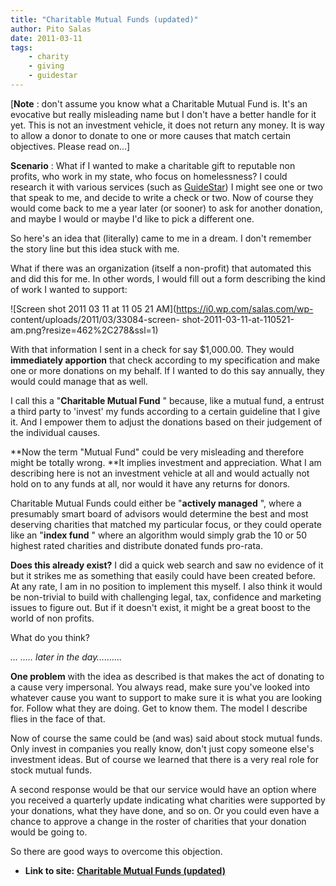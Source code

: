```yaml
---
title: "Charitable Mutual Funds (updated)"
author: Pito Salas
date: 2011-03-11
tags:
    - charity
    - giving
    - guidestar
---
```


[**Note** : don't assume you know what a Charitable Mutual Fund is. It's an
evocative but really misleading name but I don't have a better handle for it
yet. This is not an investment vehicle, it does not return any money. It is
way to allow a donor to donate to one or more causes that match certain
objectives. Please read on…]

**Scenario** : What if I wanted to make a charitable gift to reputable non
profits, who work in my state, who focus on homelessness? I could research it
with various services (such as [GuideStar](<http://www2.guidestar.org/>)) I
might see one or two that speak to me, and decide to write a check or two. Now
of course they would come back to me a year later (or sooner) to ask for
another donation, and maybe I would or maybe I'd like to pick a different one.

So here's an idea that (literally) came to me in a dream. I don't remember the
story line but this idea stuck with me.

What if there was an organization (itself a non-profit) that automated this
and did this for me. In other words, I would fill out a form describing the
kind of work I wanted to support:

![Screen shot 2011 03 11 at 11 05 21 AM](https://i0.wp.com/salas.com/wp-
content/uploads/2011/03/33084-screen-
shot-2011-03-11-at-110521-am.png?resize=462%2C278&ssl=1)

With that information I sent in a check for say $1,000.00. They would
**immediately apportion** that check according to my specification and make
one or more donations on my behalf. If I wanted to do this say annually, they
would could manage that as well.

I call this a "**Charitable Mutual Fund** " because, like a mutual fund, a
entrust a third party to 'invest' my funds according to a certain guideline
that I give it. And I empower them to adjust the donations based on their
judgement of the individual causes.

**Now the term "Mutual Fund" could be very misleading and therefore might be
totally wrong. **It implies investment and appreciation. What I am describing
here is not an investment vehicle at all and would actually not hold on to any
funds at all, nor would it have any returns for donors.

Charitable Mutual Funds could either be "**actively managed** ", where a
presumably smart board of advisors would determine the best and most deserving
charities that matched my particular focus, or they could operate like an
"**index fund** " where an algorithm would simply grab the 10 or 50 highest
rated charities and distribute donated funds pro-rata.

**Does this already exist?** I did a quick web search and saw no evidence of
it but it strikes me as something that easily could have been created before.
At any rate, I am in no position to implement this myself. I also think it
would be non-trivial to build with challenging legal, tax, confidence and
marketing issues to figure out. But if it doesn't exist, it might be a great
boost to the world of non profits.

What do you think?

_… ….. later in the day………._

**One problem** with the idea as described is that makes the act of donating
to a cause very impersonal. You always read, make sure you've looked into
whatever cause you want to support to make sure it is what you are looking
for. Follow what they are doing. Get to know them. The model I describe flies
in the face of that.

Now of course the same could be (and was) said about stock mutual funds. Only
invest in companies you really know, don't just copy someone else's investment
ideas. But of course we learned that there is a very real role for stock
mutual funds.

A second response would be that our service would have an option where you
received a quarterly update indicating what charities were supported by your
donations, what they have done, and so on. Or you could even have a chance to
approve a change in the roster of charities that your donation would be going
to.

So there are good ways to overcome this objection.


* **Link to site:** **[Charitable Mutual Funds (updated)](None)**
